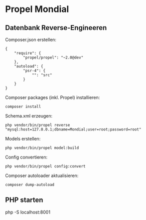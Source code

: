 # Propel Mondial

## Datenbank Reverse-Engineeren

Composer.json erstellen:

	{
	    "require": {
	        "propel/propel": "~2.0@dev"
	    },
	    "autoload": {
	        "psr-4": {
	            "": "src"
	        }
	    }
	}

Composer packages (inkl. Propel) installieren:

	composer install

Schema.xml erzeugen:

	php vendor/bin/propel reverse "mysql:host=127.0.0.1;dbname=Mondial;user=root;password=root"

Models erstellen:

	php vendor/bin/propel model:build

Config convertieren:

	php vendor/bin/propel config:convert

Composer autoloader aktualisieren:

	composer dump-autoload
	

## PHP starten

php -S localhost:8001

